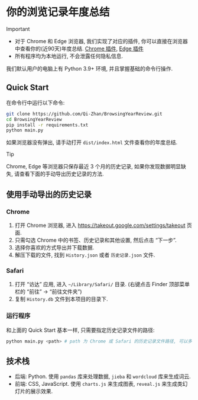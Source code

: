 # 你的浏览记录年度总结

> [!IMPORTANT]
> - 对于 Chrome 和 Edge 浏览器, 我们实现了对应的插件, 你可以直接在浏览器中查看你的(近90天)年度总结. 
> [Chrome 插件](https://chromewebstore.google.com/detail/浏览记录年度总结/cajegnmfgehjccfjlekbmmgcibbkocnm?authuser=0&hl=zh-CN&pli=1), [Edge 插件](https://microsoftedge.microsoft.com/addons/detail/%E6%B5%8F%E8%A7%88%E8%AE%B0%E5%BD%95%E5%B9%B4%E5%BA%A6%E6%80%BB%E7%BB%93/iahgomnlbnjmnedkchjmdlmldliifoac)
> - 所有程序均为本地运行, 不会泄露任何隐私信息.

我们默认用户的电脑上有 Python 3.9+ 环境, 并且掌握基础的命令行操作.

## Quick Start

在命令行中运行以下命令:

```bash
git clone https://github.com/Qi-Zhan/BrowsingYearReview.git
cd BrowsingYearReview
pip install -r requirements.txt
python main.py
```

如果浏览器没有弹出, 请手动打开 `dist/index.html` 文件查看你的年度总结.

> [!TIP]
> Chrome, Edge 等浏览器只保存最近 3 个月的历史记录, 如果你发现数据明显缺失, 请查看下面的手动导出历史记录的方法.

## 使用手动导出的历史记录

### Chrome

1. 打开 Chrome 浏览器, 进入 <https://takeout.google.com/settings/takeout> 页面.
2. 只需勾选 Chrome 中的书签、历史记录和其他设置, 然后点击 “下一步”.
3. 选择你喜欢的方式导出并下载数据.
4. 解压下载的文件, 找到 `History.json` 或者 `历史记录.json` 文件.

### Safari

1. 打开 “访达” 应用, 进入 `~/Library/Safari/` 目录. (右键点击 Finder 顶部菜单栏的 “前往” -> “前往文件夹”)
2. 复制 `History.db` 文件到本项目的目录下.


### 运行程序

和上面的 Quick Start 基本一样, 只需要指定历史记录文件的路径:

```bash
python main.py <path> # path 为 Chrome 或 Safari 的历史记录文件路径, 可以多个
```

## 技术栈

- 后端: Python. 使用 `pandas` 库来处理数据, `jieba` 和 `wordcloud` 库来生成词云.
- 前端: CSS, JavaScript. 使用 `charts.js` 来生成图表, `reveal.js` 来生成类幻灯片的展示效果.
